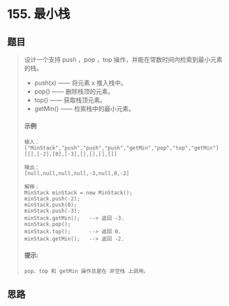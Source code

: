 # 155. 最小栈

## 题目

>设计一个支持 push ，pop ，top 操作，并能在常数时间内检索到最小元素的栈。
>
>- push(x) —— 将元素 x 推入栈中。
>- pop() —— 删除栈顶的元素。
>- top() —— 获取栈顶元素。
>- getMin() —— 检索栈中的最小元素。
>
>#### 示例
>```
>输入：
>["MinStack","push","push","push","getMin","pop","top","getMin"]
>[[],[-2],[0],[-3],[],[],[],[]]
>
>输出：
>[null,null,null,null,-3,null,0,-2]
>
>解释：
>MinStack minStack = new MinStack();
>minStack.push(-2);
>minStack.push(0);
>minStack.push(-3);
>minStack.getMin();   --> 返回 -3.
>minStack.pop();
>minStack.top();      --> 返回 0.
>minStack.getMin();   --> 返回 -2.
>```
>
>#### 提示:
>
>```
>pop、top 和 getMin 操作总是在 非空栈 上调用。
>```

## 思路